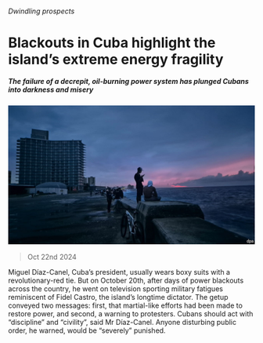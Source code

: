 ###### Dwindling prospects

# Blackouts in Cuba highlight the island’s extreme energy fragility 

##### The failure of a decrepit, oil-burning power system has plunged Cubans into darkness and misery 

![image](images/20241026_AMP502.jpg) 

> Oct 22nd 2024 

Miguel Díaz-Canel, Cuba’s president, usually wears boxy suits with a revolutionary-red tie. But on October 20th, after days of power blackouts across the country, he went on television sporting military fatigues reminiscent of Fidel Castro, the island’s longtime dictator. The getup conveyed two messages: first, that martial-like efforts had been made to restore power, and second, a warning to protesters. Cubans should act with “discipline” and “civility”, said Mr Díaz-Canel. Anyone disturbing public order, he warned, would be “severely” punished. 

